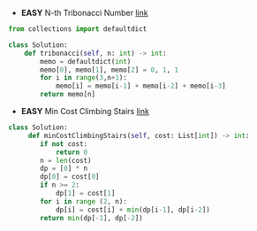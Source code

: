 - __EASY__ N-th Tribonacci Number [link](https://leetcode.com/problems/n-th-tribonacci-number/?envType=study-plan-v2&envId=leetcode-75)
```python
from collections import defaultdict

class Solution:
    def tribonacci(self, n: int) -> int:
        memo = defaultdict(int)
        memo[0], memo[1], memo[2] = 0, 1, 1
        for i in range(3,n+1):
            memo[i] = memo[i-1] + memo[i-2] + memo[i-3]
        return memo[n]
```

- __EASY__ Min Cost Climbing Stairs [link](https://leetcode.com/problems/min-cost-climbing-stairs/?envType=study-plan-v2&envId=leetcode-75)
```python
class Solution:
     def minCostClimbingStairs(self, cost: List[int]) -> int:
        if not cost:
            return 0
        n = len(cost)
        dp = [0] * n
        dp[0] = cost[0]
        if n >= 2:
            dp[1] = cost[1]
        for i in range (2, n):
            dp[i] = cost[i] + min(dp[i-1], dp[i-2])
        return min(dp[-1], dp[-2])
```

